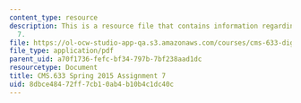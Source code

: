 ```yaml
---
content_type: resource
description: This is a resource file that contains information regarding assignment
  7.
file: https://ol-ocw-studio-app-qa.s3.amazonaws.com/courses/cms-633-digital-humanities-spring-2015/8dbce48472ff7cb10ab4b10b4c1dc40c_MITCMS_633S15_Assignment7.pdf
file_type: application/pdf
parent_uid: a70f1736-fefc-bf34-797b-7bf238aad1dc
resourcetype: Document
title: CMS.633 Spring 2015 Assignment 7
uid: 8dbce484-72ff-7cb1-0ab4-b10b4c1dc40c
---
```

